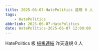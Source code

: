 ```yaml
---
title: 2025-06-07-HatePolitics 違規 0 人
tags:
    - HatePolitics
abbrlink: 2025-06-07-HatePolitics
date: HatePolitics-2025-06-07 12:00:00
---
```

HatePolitics 板 [板規連結](https://www.ptt.cc/bbs/HatePolitics/M.1617115262.A.D60.html)
昨天違規 0 人

